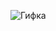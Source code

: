 
![Гифка](video_2024-06-08_23-36-04.gif)
<div align="center">
<p style="font-size: 28px;>

I'm a 1st year student pursuing a Bachelor's degree in Software Engineering at the Polytechnic University 👨‍🎓. I enjoy working with different technologies and exploring various fields, as well as learning new things 👾. Currently, I'm developing simple programs and implementing various data structures, which helps me understand their inner workings and principles of operation 💻.

</p>
</div>
Добро пожаловать в мой профиль! Вот случайная гифка для вас:

![Гифка](gif/test2.gif)
